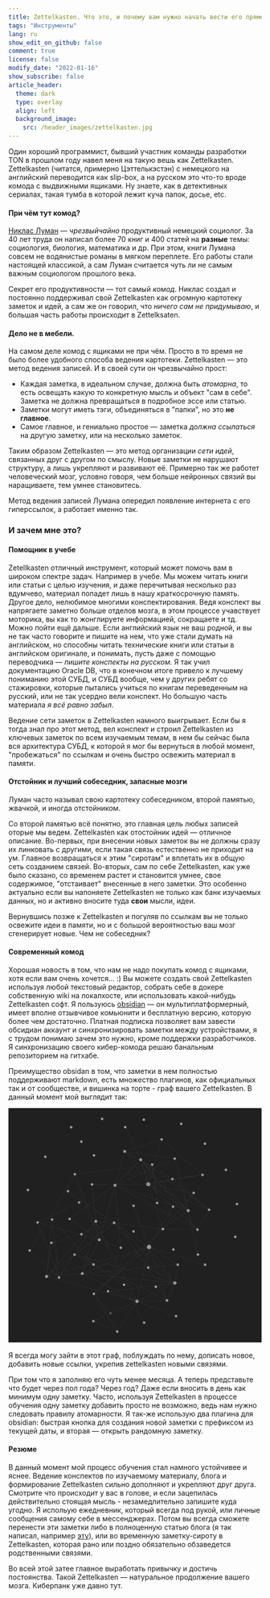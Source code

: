 ```yaml
---
title: Zettelkasten. Что это, и почему вам нужно начать вести его прямо сейчас!
tags: "Инструменты"
lang: ru
show_edit_on_github: false
comment: true
license: false
modify_date: "2022-01-16"
show_subscribe: false
article_header:
  theme: dark
  type: overlay
  align: left
  background_image:
    src: /header_images/zettelkasten.jpg
---
```


Один хороший программист, бывший участник команды разработки TON в прошлом году навел меня на такую вешь как Zettelkasten. 
Zettelkasten (читатся, примерно Цэттелькэстэн) с немецкого на английский переводится как slip-box, а на русском это что-то вроде комода с выдвижными ящиками. Ну знаете, как в детективных сериалах, такая тумба в которой лежит куча папок, досье, etc.
<!--more-->

#### При чём тут комод?

[Никлас Луман](https://ru.wikipedia.org/wiki/%D0%9B%D1%83%D0%BC%D0%B0%D0%BD,_%D0%9D%D0%B8%D0%BA%D0%BB%D0%B0%D1%81) — *чрезвыйчайно* продуктивный немецкий социолог. За 40 лет труда он написал более 70 книг и 400 статей на **разные** темы: социология, биология, математика и др. При этом, книги Лумана совсем не водянистые романы в мягком переплете. Его работы стали настоящей классикой, а сам Луман считается чуть ли не самым важным социологом прошлого века. 

Секрет его продуктивности — тот самый *комод*. Никлас создал и постоянно поддерживал свой Zettelkasten как огромную картотеку заметок и идей, а сам же он говорил, что *ничего сам не придумываю*, и большая часть работы происходит в Zettelksaten.

#### Дело не в мебели.

На самом деле комод с ящиками не при чём. Просто в то время не было более удобного способа ведения картотеки. Zettelkasten — это метод ведения записей. И в своей сути он чрезвычайно прост:
- Каждая заметка, в идеальном случае, должна быть *атомарна*, то есть освещать какую то конкретную мысль и объект "сам в себе". Заметка не должна превращаться в подробное эссе или статью.
- Заметки могут иметь тэги, объединяться в "папки", но это **не главное**.
- Самое главное, и гениально простое — заметка *должна ссылаться* на другую заметку, или на несколько заметок.

Таким образом Zettelkasten — это метод организации *сети идей*, связанных друг с другом по смыслу. Новые заметки не нарушают структуру, а лишь укрепляют и развивают её. Примерно так же работет человеческий мозг, условно говоря, чем больше нейронных связий вы наращиваете, тем умнее становитесь.

Метод ведения записей Лумана опередил появление интернета с его гиперссылок, а работает именно так.

### И зачем мне это?
#### Помощник в учебе
Zetellkasten отличный инструмент, который может помочь вам в широком спектре задач. Например в учебе. Мы можем читать книги или статьи с целью изучения, и даже перечитывая несколько раз вдумчево, материал попадет лишь в нашу краткосрочную память. Другое дело, нелюбимое многими конспектирования. Ведя конспект вы напрягаете заметно больше отделов мозга, в этом процессе учавствует моторика, вы как то жонглируете информацией, сокращаете и тд. Можно пойти ещё дальше. Если английский язык не ваш родной, и вы не так часто говорите и пишите на нем, что уже стали думать на английском, но способны читать технические книги или статьи в английском оригинале, и понимать, пусть даже с помощью переводчика — *пишите конспекты на русском.* Я так учил документацию Oracle DB, что в конечном итоге привело к лучшему пониманию этой СУБД, и СУБД вообще, чем у других ребят со стажировки, которые пытались учиться по книгам переведенным на русский, или не так усердно вели конспект. Но большую часть материала *я всё равно забыл*. 

Ведение сети заметок в Zettelkasten намного выигрывает. Если бы я тогда знал про этот метод, вел конспект и строил Zettelkasten из ключевых заметок по всем изучаемым темам, в нем бы сейчас была вся архитектура СУБД, к которой я мог бы вернуться в любой момент, "пробежаться" по ссылкам и очень быстро освежить материал в памяти. 

#### Отстойник и лучший собеседник, запасные мозги

Луман часто называл свою картотеку собеседником, второй памятью, жвачкой, и иногда отстойником.

Со второй памятью всё понятно, это главная цель любых записей оторые мы ведем.
Zettelkasten как отостойник идей — отличное описание. Во-первых, при внесении новых заметок вы не должны сразу их линковать с другими, если такая связь естественно не приходит на ум. Главное возвращаться к этим "сиротам" и вплетать их в общую сеть созданием связей. Во-вторых, сам по себе Zettelkasten, как уже было сказано, со временем растет и становится умнее, свое содержимое, "отстаивает" внесенные в него заметки. Это особенно актуально если вы напоняете Zettelkasten не только как банк изучаемых данных, но и активно вносите туда **свои** мысли, идеи.

Вернувшись позже к Zettelkasten и погуляв по ссылкам вы не только освежите идеи в памяти, но и с большой вероятностью ваш мозг сгенерирует новые. Чем не собеседник?

#### Современный комод

Хорошая новость в том, что нам не надо покупать комод с ящиками, хотя если вам очень хочется... :)
Вы можете создать свой Zettelkasten используя любой текстовый редактор, собрать себе в докере собственную wiki на локалхосте, или использовать какой-нибудь Zettelkasten софт. Я пользуюсь [obsidian](https://obsidian.md/) — он мультиплатформерный, имеет вполне отзывчивое комьюнити и бесплатную версию, которую более чем достаточно. Платная подписка позволяет вам завести обсидиан аккаунт и синхронизировать заметки между устройствами, я с трудом понимаю зачем это нужно, кроме поддержки разработчиков. Я синхронизацию своего кибер-комода решаю банальным репозиторием на гитхабе.

Преимущество obsidan в том, что заметки в нем полностью поддерживают markdown, есть множество плагинов, как официальных так и от сообществе, и вишинка на торте - граф вашего Zettelkasten. В данный момент мой выглядит так:

![<img class="image image--xl" src="/images/zettelkasten.png"/>](/images/zettelkasten.png)

Я всегда могу зайти в этот граф, поблуждать по нему, дописать новое, добавить новые ссылки, укрепив zettelkasten новыми связями.

При том что я заполняю его чуть менее месяца. А теперь представьте что будет через пол года? Через год? Даже если вносить в день как минимум одну заметку.
Часто, используя Zettelkasten в процессе обучения одну заметку добавить просто не возможно, ведь нам нужно следовать правилу атомарности. Я так-же использую два плагина для obsidian: быстрая кнопка для создания новой заметки с префиксом из текущей даты, и вторая — открыть рандомную заметку.

#### Резюме

В данный момент мой процесс обучения стал намного устойчивее и яснее. Ведение конспектов по изучаемому материалу, блога и формирование Zettelkasten сильно дополняют и укрепляют друг друга. Смотрите что происходит у вас в голове, и если зацепилась действительно стоящая мысль - незамедлительно запишите куда угодно. Я испольую ежедневник, который всегда под рукой, или личные сообщения самому себе в мессенджерах. Потом вы всегда сможете перенести эти заметки либо в полноценную статью блога (я так написал, например [эту](2022/01/15/my_interviews_experience.html)), или во временную заметку-сироту в Zettelkasten, которая рано или поздно обязательно обзаведется родственными связями. 

Во всей этой затее главное выработать привычку и достичь постоянства. Такой Zettelkasten — натуральное продолжение вашего мозга. Киберпанк уже давно тут.


